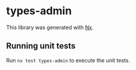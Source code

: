 # types-admin

This library was generated with [Nx](https://nx.dev).

## Running unit tests

Run `nx test types-admin` to execute the unit tests.
